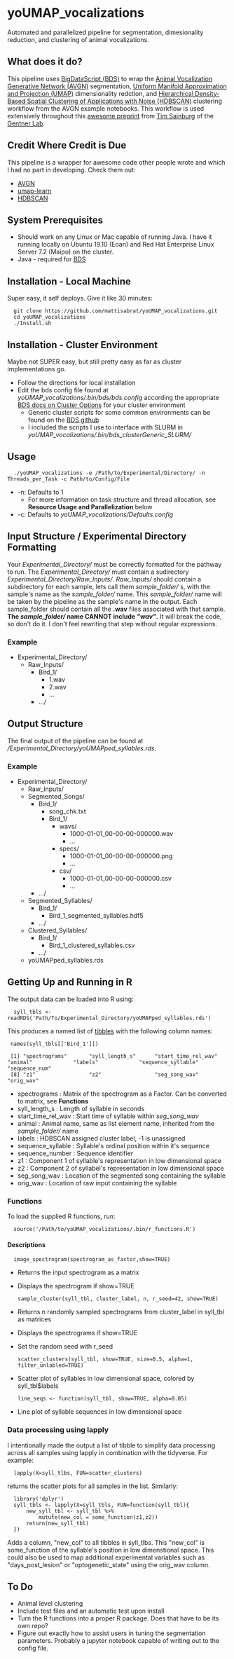 # yoUMAP_vocalizations
Automated and parallelized pipeline for segmentation, dimesionality reduction, and clustering of animal vocalizations.

## What does it do?
This pipeline uses [BigDataScript (BDS)](https://pcingola.github.io/BigDataScript/) to wrap the [Animal Vocalization Generative Network (AVGN)](https://github.com/timsainb/AVGN) segmentation, [Uniform Manifold Approximation and Projection (UMAP)](https://umap-learn.readthedocs.io/en/latest/) dimensionality redction, and [Hierarchical Density-Based Spatial Clustering of Applications with Noise (HDBSCAN)](https://hdbscan.readthedocs.io/en/latest/) clustering workflow from the AVGN example notebooks. This workflow is used extensively throughout this [awesome preprint](https://www.biorxiv.org/content/10.1101/870311v1) from [Tim Sainburg](https://github.com/timsainb) of the [Gentner Lab](https://github.com/gentnerlab). 

## Credit Where Credit is Due
This pipeline is a wrapper for awesome code other people wrote and which I had no part in developing. Check them out:
* [AVGN](https://github.com/timsainb/AVGN)
* [umap-learn](https://umap-learn.readthedocs.io/en/latest/)
* [HDBSCAN](https://hdbscan.readthedocs.io/en/latest/)

## System Prerequisites
* Should work on any Linux or Mac capable of running Java. I have it running locally on Ubuntu 19.10 (Eoan) and Red Hat Enterprise Linux Server 7.2 (Maipo) on the cluster.
* Java - required for [BDS](https://pcingola.github.io/BigDataScript/)

## Installation - Local Machine
Super easy, it self deploys. Give it like 30 minutes:

      git clone https://github.com/mattisabrat/yoUMAP_vocalizations.git
      cd yoUMAP_vocalizations
      ./Install.sh
      

## Installation - Cluster Environment
Maybe not SUPER easy, but still pretty easy as far as cluster implementations go. 
* Follow the directions for local installation
* Edit the bds config file found at *yoUMAP_vocalizations/.bin/bds/bds.config* according the appropriate [BDS docs on Cluster Options](https://pcingola.github.io/BigDataScript/manual/site/bdsconfig/#cluster-options) for your cluster environment
  * Generic cluster scripts for some common environments can be found on the [BDS github](https://github.com/pcingola/BigDataScript/tree/master/config)
  * I included the scripts I use to interface with SLURM in *yoUMAP_vocalizations/.bin/bds_clusterGeneric_SLURM/*

## Usage

      ./yoUMAP_vocalizations -e /Path/to/Experimental/Directory/ -n Threads_per_Task -c Path/to/Config/File

* -n: Defaults to 1
  * For more information on task structure and thread allocation, see **Resource Usage and Parallelization** below
* -c: Defaults to  *yoUMAP_vocalizations/Defaults.config*

## Input Structure / Experimental Directory Formatting
Your *Experimental_Directory/* must be correctly formatted for the pathway to run. The *Experimental_Directory/* must contain a sudirectory *Experimental_Directory/Raw_Inputs/*. *Raw_Inputs/* should contain a subdirectory for each sample, lets call them *sample_folder/* s, with the sample's name as the *sample_folder/* name. This *sample_folder/* name will be taken by the pipeline as the sample's name in the output. Each sample_folder should contain all the **.wav** files associated with that sample. **The *sample_folder/* name CANNOT include *"wav"*.** It will break the code, so don't do it. I don't feel rewriting  that step without regular expressions.

### Example
* Experimental_Directory/
  * Raw_Inputs/
    * Bird_1/
      * 1.wav
      * 2.wav
      * ...
    * .../

## Output Structure 
The final output of the pipeline can be found at */Experimental_Directory/yoUMAPped_syllables.rds*. 

### Example
* Experimental_Directory/
  * Raw_Inputs/
  * Segmented_Songs/
    * Bird_1/
      * song_chk.txt
      * Bird_1/
        * wavs/
          * 1000-01-01_00-00-00-000000.wav
          * ...
        * specs/
          * 1000-01-01_00-00-00-000000.png
          * ...
        * csv/
          * 1000-01-01_00-00-00-000000.csv
          * ...
    * .../
  * Segmented_Syllables/
    * Bird_1/
      * Bird_1_segmented_syllables.hdf5
    * .../
  * Clustered_Syllables/
    * Bird_1/
      * Bird_1_clustered_syllables.csv
    * .../
  * yoUMAPped_syllables.rds

## Getting Up and Running in R
The output data can be loaded into R using:
      
      syll_tbls <- readRDS('Path/To/Experimental_Directory/yoUMAPped_syllables.rds')
      
This produces a named list of [tibbles](https://tibble.tidyverse.org/) with the following column names:

     names(syll_tbls[['Bird_1']])

     [1] "spectrograms"       "syll_length_s"      "start_time_rel_wav" "animal"             "labels"             "sequence_syllable"  "sequence_num"      
     [8] "z1"                 "z2"                 "seg_song_wav"       "orig_wav"                   

* spectrograms : Matrix of the spectrogram as a Factor. Can be converted to matrix, see **Functions**
* syll_length_s : Length of syllable in seconds
* start_time_rel_wav : Start time of syllable within *seg_song_wav*
* animal : Animal name, same as list element name, inherited from the *sample_folder/* name
* labels : HDBSCAN assigned cluster label, -1 is unassigned
* sequence_syllable : Syllable's ordinal position within it's sequence
* sequence_number : Sequence identifier
* z1 : Component 1 of syllable's representation in low dimensional space 
* z2 : Component 2 of syllabel's representation in low dimensional space
* seg_song_wav : Location of the segmented song containing the syllable
* orig_wav : Location of raw input containing the syllable

### Functions
To load the supplied R functions, run:

      source('/Path/to/yoUMAP_vocalizations/.bin/r_functions.R')
 
 #### Descriptions
      
      image_spectrogram(spectrogram_as_factor,show=TRUE)
* Returns the input spectrogram as a matrix 
* Displays the spectrogram if show=TRUE

      sample_cluster(syll_tbl, cluster_label, n, r_seed=42, show=TRUE)
* Returns n randomly sampled spectrograms from cluster_label in syll_tbl as matrices
* Displays the spectrograms if show=TRUE
* Set the random seed with r_seed

      scatter_clusters(syll_tbl, show=TRUE, size=0.5, alpha=1, filter_unlabled=TRUE)
* Scatter plot of syllables in low dimensional space, colored by syll_tbl$labels

      line_seqs <- function(syll_tbl, show=TRUE, alpha=0.05)
* Line plot of syllable sequences in low dimensional space

### Data processing using lapply
I intentionally made the output a list of tibble to simplify data processing across all samples using lapply in combination with the tidyverse. For example:

      lapply(X=syll_tlbs, FUN=scatter_clusters)
      
returns the scatter plots for all samples in the list. Similarly:
      
      library('dplyr')
      syll_tbls <- lapply(X=syll_tbls, FUN=function(syll_tbl){
          new_syll_tbl <- syll_tbl %>%
              mutute(new_col = some_function(z1,z2))
          return(new_syll_tbl)
      })

Adds a column, "new_col" to all tibbles in syll_tlbs. This "new_col" is some_function of the syllable's position in low dimenstional space. This could also be used to map additional experimental variables such as "days_post_lesion" or "optogenetic_state" using the orig_wav column.

## To Do
  * Animal level clustering
  * Include test files and an automatic test upon install
  * Turn the R functions into a proper R package. Does that have to be its own repo?
  * Figure out exactly how to assist users in tuning the segmentation parameters. Probably a jupyter notebook capable of writing out to the config file.

